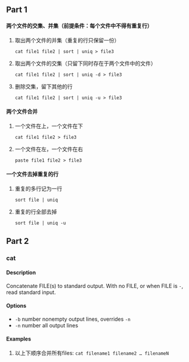 ## Part 1

#### 两个文件的交集、并集（前提条件：每个文件中不得有重复行）

1. 取出两个文件的并集（重复的行只保留一份）

    ```
    cat file1 file2 | sort | uniq > file3
    ```

2. 取出两个文件的交集（只留下同时存在于两个文件中的文件）

    ```
    cat file1 file2 | sort | uniq -d > file3
    ```

3. 删除交集，留下其他的行

    ```
    cat file1 file2 | sort | uniq -u > file3
    ```

#### 两个文件合并

1. 一个文件在上，一个文件在下

    ```
    cat file1 file2 > file3
    ```

2. 一个文件在左，一个文件在右

    ```
    paste file1 file2 > file3
    ```

#### 一个文件去掉重复的行

1. 重复的多行记为一行

    ```
    sort file | uniq
    ```

2. 重复的行全部去掉

    ```
    sort file | uniq -u
    ```

## Part 2

### cat

#### Description

Concatenate FILE(s) to standard output. With no FILE, or when FILE is `-`, read standard input.

#### Options

- `-b` number nonempty output lines, overrides `-n`
- `-n` number all output lines

#### Examples

1. 以上下顺序合并所有files: `cat filename1 filename2 … filenameN`


